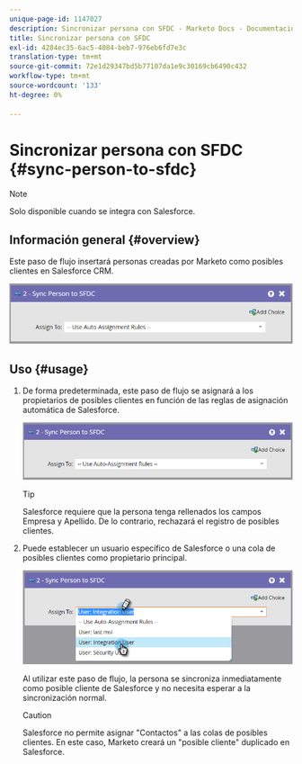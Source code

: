 ```yaml
---
unique-page-id: 1147027
description: Sincronizar persona con SFDC - Marketo Docs - Documentación del producto
title: Sincronizar persona con SFDC
exl-id: 4284ec35-6ac5-4084-beb7-976eb6fd7e3c
translation-type: tm+mt
source-git-commit: 72e1d29347bd5b77107da1e9c30169cb6490c432
workflow-type: tm+mt
source-wordcount: '133'
ht-degree: 0%

---
```


# Sincronizar persona con SFDC {#sync-person-to-sfdc}

>[!NOTE]
>
>Solo disponible cuando se integra con Salesforce.

## Información general {#overview}

Este paso de flujo insertará personas creadas por Marketo como posibles clientes en Salesforce CRM.

![](assets/sync-person-to-sfdc.png)

## Uso {#usage}

1. De forma predeterminada, este paso de flujo se asignará a los propietarios de posibles clientes en función de las reglas de asignación automática de Salesforce.

   ![](assets/sync-person-to-sfdc.png)

   >[!TIP]
   >
   >Salesforce requiere que la persona tenga rellenados los campos Empresa y Apellido. De lo contrario, rechazará el registro de posibles clientes.

1. Puede establecer un usuario específico de Salesforce o una cola de posibles clientes como propietario principal.

   ![](assets/sync-person-to-sfdc-2.png)

   Al utilizar este paso de flujo, la persona se sincroniza inmediatamente como posible cliente de Salesforce y no necesita esperar a la sincronización normal.

   >[!CAUTION]
   >
   >Salesforce no permite asignar &quot;Contactos&quot; a las colas de posibles clientes. En este caso, Marketo creará un &quot;posible cliente&quot; duplicado en Salesforce.
